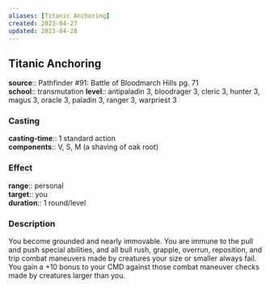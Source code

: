 ```yaml
---
aliases: [Titanic Anchoring]
created: 2023-04-27
updated: 2023-04-28
---
```


## Titanic Anchoring

**source**:: Pathfinder \#91: Battle of Bloodmarch Hills pg. 71  
**school**:: transmutation
**level**:: antipaladin 3, bloodrager 3, cleric 3, hunter 3, magus 3, oracle 3, paladin 3, ranger 3, warpriest 3

### Casting

**casting-time**:: 1 standard action  
**components**:: V, S, M (a shaving of oak root)

### Effect

**range**:: personal  
**target**:: you  
**duration**:: 1 round/level

### Description

You become grounded and nearly immovable. You are immune to the pull and push special abilities, and all bull rush, grapple, overrun, reposition, and trip combat maneuvers made by creatures your size or smaller always fail. You gain a +10 bonus to your CMD against those combat maneuver checks made by creatures larger than you.
